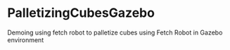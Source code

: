 # PalletizingCubesGazebo
Demoing using fetch robot to palletize cubes using Fetch Robot in Gazebo environment
